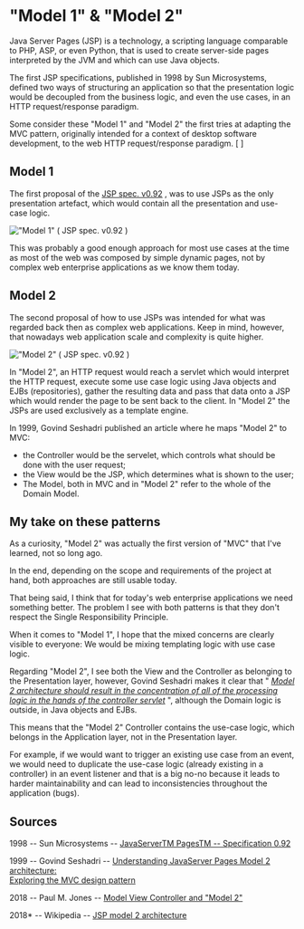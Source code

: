 # "Model 1" & "Model 2"

Java Server Pages (JSP) is a technology, a scripting language comparable
to PHP, ASP, or even Python, that is used to create server-side pages
interpreted by the JVM and which can use Java objects.

The first JSP specifications, published in 1998 by Sun Microsystems,
defined two ways of structuring an application so that the presentation
logic would be decoupled from the business logic, and even the use
cases, in an HTTP request/response paradigm.

Some consider these "Model 1" and "Model 2" the first tries at adapting
the MVC pattern, originally intended for a context of desktop software
development, to the web HTTP request/response paradigm. [ ]

## Model 1

The first proposal of the [JSP spec.
v0.92](http://www.kirkdorffer.com/jspspecs/jsp092.html#model) , was to
use JSPs as the only presentation artefact, which would contain all the
presentation and use-case logic.

!["Model 1" ( [JSP spec.
v0.92](http://www.kirkdorffer.com/jspspecs/jsp092.html#model)
)](https://herbertograca.files.wordpress.com/2018/08/beans.jpg?w=1100)

This was probably a good enough approach for most use cases at the time
as most of the web was composed by simple dynamic pages, not by complex
web enterprise applications as we know them today.

## Model 2

The second proposal of how to use JSPs was intended for what was
regarded back then as complex web applications. Keep in mind, however,
that nowadays web application scale and complexity is quite higher.

!["Model 2" ( [JSP spec.
v0.92](http://www.kirkdorffer.com/jspspecs/jsp092.html#model)
)](https://herbertograca.files.wordpress.com/2018/08/scenario2.jpg?w=1100)

In "Model 2", an HTTP request would reach a servlet which would
interpret the HTTP request, execute some use case logic using Java
objects and EJBs (repositories), gather the resulting data and pass that
data onto a JSP which would render the page to be sent back to the
client. In "Model 2" the JSPs are used exclusively as a template engine.

In 1999, Govind Seshadri published an article where he maps "Model 2" to
MVC:

- the Controller would be the servelet, which controls what should be
  done with the user request;
- the View would be the JSP, which determines what is shown to the
  user;
- The Model, both in MVC and in "Model 2" refer to the whole of the
  Domain Model.

## My take on these patterns

As a curiosity, "Model 2" was actually the first version of "MVC" that
I've learned, not so long ago.

In the end, depending on the scope and requirements of the project at
hand, both approaches are still usable today.

That being said, I think that for today's web enterprise applications we
need something better. The problem I see with both patterns is that they
don't respect the Single Responsibility Principle.

When it comes to "Model 1", I hope that the mixed concerns are clearly
visible to everyone: We would be mixing templating logic with use case
logic.

Regarding "Model 2", I see both the View and the Controller as belonging
to the Presentation layer, however, Govind Seshadri makes it clear that
" _[Model 2 architecture should result in the concentration of all of
the processing logic in the hands of the controller
servlet](https://www.javaworld.com/article/2076557/java-web-development/understanding-javaserver-pages-model-2-architecture.html?page=2)_
", although the Domain logic is outside, in Java objects and EJBs.

This means that the "Model 2" Controller contains the use-case logic,
which belongs in the Application layer, not in the Presentation layer.

For example, if we would want to trigger an existing use case from an
event, we would need to duplicate the use-case logic (already existing
in a controller) in an event listener and that is a big no-no because it
leads to harder maintainability and can lead to inconsistencies
throughout the application (bugs).

## **Sources**

1998 -- Sun Microsystems -- [JavaServerTM PagesTM -- Specification
0.92](http://www.kirkdorffer.com/jspspecs/jsp092.html)

1999 -- Govind Seshadri -- [Understanding JavaServer Pages Model 2
architecture:](https://www.javaworld.com/article/2076557/java-web-development/understanding-javaserver-pages-model-2-architecture.html)\
[Exploring the MVC design
pattern](https://www.javaworld.com/article/2076557/java-web-development/understanding-javaserver-pages-model-2-architecture.html)

2018 -- Paul M. Jones -- [Model View Controller and "Model
2"](https://github.com/pmjones/adr/blob/master/MVC-MODEL-2.md)

2018\* -- Wikipedia -- [JSP model 2
architecture](https://en.wikipedia.org/wiki/JSP_model_2_architecture)
